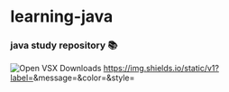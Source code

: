 # learning-java
### java study repository :books:
![Open VSX Downloads](https://img.shields.io/open-vsx/dt/:namespace/:extension)
https://img.shields.io/static/v1?label=<LABEL>&message=<MESSAGE>&color=<COLOR>&style=<STYLE>&logo=<LOGO>


